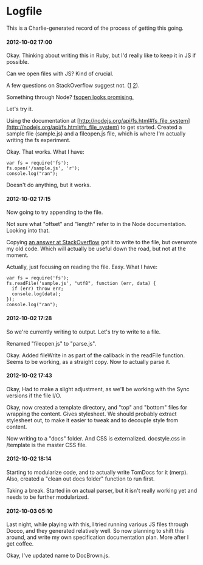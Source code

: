 # Logfile

This is a Charlie-generated record of the process of getting this going.

#### 2012-10-02 17:00

Okay. Thinking about writing this in Ruby, but I'd really like to keep it in JS if possible.

Can we open files with JS? Kind of crucial.

A few questions on StackOverflow suggest not. ([1](http://stackoverflow.com/questions/3582671/how-to-open-local-disk-file-with-javascript) [2](http://stackoverflow.com/questions/9181426/javascript-open-a-file)).

Something through Node? [fsopen looks promising.](http://nodejs.org/api/fs.html#fs_fs_open_path_flags_mode_callback)

Let's try it.

Using the documentation at [http://nodejs.org/api/fs.html#fs_file_system](http://nodejs.org/api/fs.html#fs_file_system) to get started. Created a sample file (sample.js) and a fileopen.js file, which is where I'm actually writing the fs experiment.

Okay. That works. What I have:

    var fs = require('fs');
    fs.open('/sample.js', 'r');
    console.log("ran");

Doesn't do anything, but it works.

#### 2012-10-02 17:15

Now going to try appending to the file.

Not sure what "offset" and "length" refer to in the Node documentation. Looking into that.

Copying [an answer at StackOverflow](http://stackoverflow.com/questions/2496710/nodejs-write-to-file) got it to write to the file, but overwrote my old code. Which will actually be useful down the road, but not at the moment.

Actually, just focusing on reading the file. Easy. What I have:

    var fs = require('fs');
    fs.readFile('sample.js', "utf8", function (err, data) {
      if (err) throw err;
      console.log(data);
    });
    console.log("ran");

#### 2012-10-02 17:28

So we're currently writing to output. Let's try to write to a file.

Renamed "fileopen.js" to "parse.js".

Okay. Added fileWrite in as part of the callback in the readFile function. Seems to be working, as a straight copy. Now to actually parse it.

#### 2012-10-02 17:43

Okay, Had to make a slight adjustment, as we'll be working with the Sync versions if the file I/O.

Okay, now created a template directory, and "top" and "bottom" files for wrapping the content. Gives stylesheet. We should probably extract stylesheet out, to make it easier to tweak and to decouple style from content.

Now writing to a "docs" folder. And CSS is externalized. docstyle.css in /template is the master CSS file.

#### 2012-10-02 18:14

Starting to modularize code, and to actually write TomDocs for it (merp). Also, created a "clean out docs folder" function to run first.

Taking a break. Started in on actual parser, but it isn't really working yet and needs to be further modularized.

#### 2012-10-03 05:10

Last night, while playing with this, I tried running various JS files through Docco, and they generated relatively well. So now planning to shift this around, and write my own specification documentation plan. More after I get coffee.

Okay, I've updated name to DocBrown.js.
